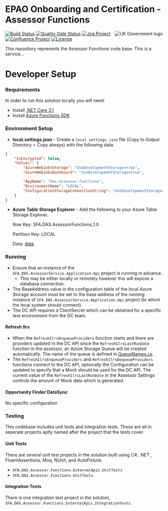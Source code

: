 #  EPAO Onboarding and Certification - Assessor Functions
<img src="https://avatars.githubusercontent.com/u/9841374?s=200&v=4" align="right" alt="UK Government logo">

[![Build Status](https://sfa-gov-uk.visualstudio.com/Digital%20Apprenticeship%20Service/_apis/build/status/das-assessor-functions?repoName=SkillsFundingAgency%2Fdas-assessor-functions&branchName=master)](https://sfa-gov-uk.visualstudio.com/Digital%20Apprenticeship%20Service/_build/latest?definitionId=2539&repoName=SkillsFundingAgency%2Fdas-assessor-functions&branchName=master)
[![Quality Gate Status](https://sonarcloud.io/api/project_badges/measure?project=SkillsFundingAgency_das-assessor-functions&metric=alert_status)](https://sonarcloud.io/project/overview?id=SkillsFundingAgency_das-assessor-functions)
[![Jira Project](https://img.shields.io/badge/Jira-Project-blue)]()
[![Confluence Project](https://img.shields.io/badge/Confluence-Project-blue)]()
[![License](https://img.shields.io/badge/license-MIT-lightgrey.svg?longCache=true&style=flat-square)](https://en.wikipedia.org/wiki/MIT_License)

This repository represents the Assessor Functions code base. This is a service...

# Developer Setup
### Requirements

In order to run this solution locally you will need:
- Install [.NET Core 3.1](https://www.microsoft.com/net/download)
- Install [Azure Functions SDK](https://docs.microsoft.com/en-us/azure/azure-functions/functions-run-local)

### Environment Setup

* **local.settings.json** - Create a `local.settings.json` file (Copy to Output Directory = Copy always) with the following data:

```json
{
    "IsEncrypted": false,
    "Values": {
        "AzureWebJobsStorage": "UseDevelopmentStorage=true",
        "AzureWebJobsDashboard": "UseDevelopmentStorage=true",

        "AppName": "das-assessor-functions",
        "EnvironmentName": "LOCAL",
        "ConfigurationStorageConnectionString": "UseDevelopmentStorage=true",
    }
}
```

* **Azure Table Storage Explorer** - Add the following to your Azure Table Storage Explorer.

    Row Key: SFA.DAS.AssessorFunctions_1.0

    Partition Key: LOCAL

    Data: [data](https://github.com/SkillsFundingAgency/das-employer-config/blob/master/das-assessor-functions/SFA.DAS.AssessorFunctions.json)
    
### Running

* Ensure that an instance of the `SFA.DAS.AssessorService.Application.Api` project is running in advance.
    * This may be either locally or remotely however this will expose a database connection.
* The BaseAddress value in the configuration table of the local Azure Storage account must be set to the base address of the running instance of `SFA.DAS.AssessorService.Application.Api` project (to which the local system should connect).
* The DC API requires a ClientSecret which can be obtained for a specific test environment from the DC team. 

#### Refresh Ilrs

* When the `RefreshIlrsEnqueueProviders` function starts and there are providers updated in the DC API since the `RefreshIlrsLastRunDate` function in the assessor, an Azure Storage Queue will be created automatically. The name of the queue is defined in [QueueNames.cs](src\SFA.DAS.Assessor.Functions\Infrastructure\QueueNames.cs).
* The `RefreshIlrsEnqueueProviders` and `RefreshIlrsDequeueProviders` functions connect to the DC API, optionally the Configuration can be updated to specify that a Mock should be used for the DC API. The current value of the `RefreshIlrsLastRunDate` in the Assessor Settings controls the amount of Mock data which is generated. 
      
#### Opportunity Finder DataSync

No specific configuration

### Testing

This codebase includes unit tests and integration tests. These are all in seperate projects aptly named after the project that the tests cover.

#### Unit Tests

There are several unit test projects in the solution built using C#, .NET , FluentAssertions, Moq, NUnit, and AutoFixture.
* `SFA.DAS.Assessor.Functions.ExternalApis.UnitTests`
* `SFA.DAS.Assessor.Functions.UnitTests`

#### Integration Tests

There is one integration test project in the solution, `SFA.DAS.Assessor.Functions.ExternalApis.IntegrationTests`.



